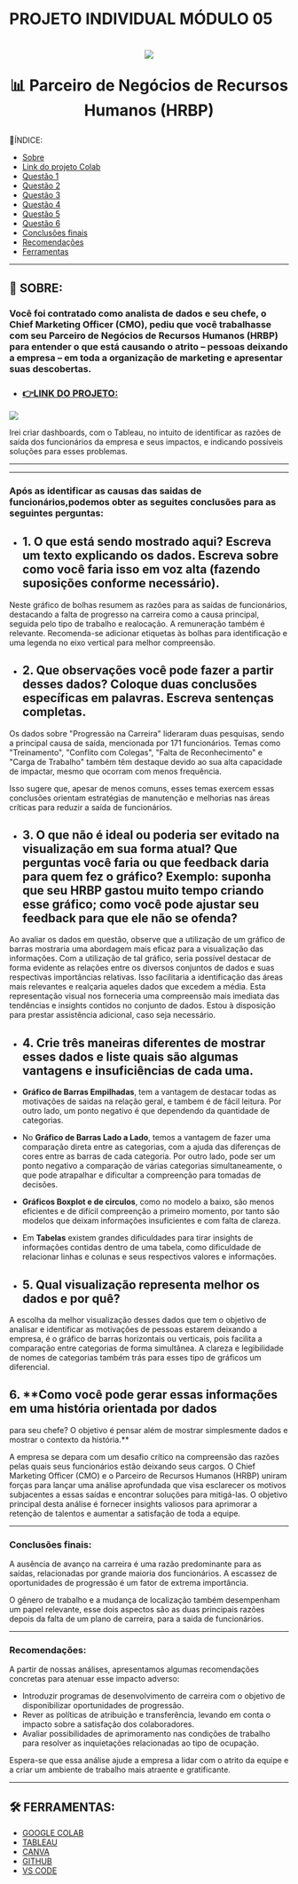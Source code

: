 # PROJETO INDIVIDUAL MÓDULO 05
 <h1 align= "center"> 
    <img src= "PROJETO 05.png.png"/> 
<p> 📊 Parceiro de Negócios de Recursos Humanos (HRBP) </p>
</h1>

📃ÍNDICE:

* [Sobre](#-sobre)
* [Link do projeto Colab](#-link-do-projeto)
* [Questão 1](#-1)
* [Questão 2](#-2)
* [Questão 3](#-3)
* [Questão 4](#-4)
* [Questão 5](#-5)
* [Questão 6](#-6)
* [Conclusões finais](#-conclusões-finais)
* [Recomendações](#-recomendações)
* [Ferramentas](#-ferramentas)

***
## 📝 SOBRE:
### Você foi contratado como analista de dados e seu chefe, o Chief Marketing Officer (CMO), pediu que você trabalhasse com seu Parceiro de **Negócios de Recursos Humanos (HRBP)** para entender o que está causando o atrito – pessoas deixando a empresa – em toda a organização de marketing e apresentar suas descobertas.


- ### [👉LINK DO PROJETO:](https://colab.research.google.com/drive/1id4kAq8vZl_tIGYnDqgI5wwDQ_rPnQrf#scrollTo=bAgJBZjKArwX)

<img src= "histograma 01.png.png"/>

Irei criar dashboards, com o Tableau, no intuito de identificar as
razões de saída dos funcionários da empresa e seus impactos, e indicando
possíveis soluções para esses problemas.

***
***

### Após as identificar as causas das saidas de funcionários,podemos obter as seguites conclusões para as seguintes perguntas:

- ## 1. **O que está sendo mostrado aqui? Escreva um texto explicando os dados. Escreva sobre como você faria isso em voz alta (fazendo suposições conforme necessário).**


Neste gráfico de bolhas resumem as razões para as saídas de funcionários, destacando a falta de progresso na carreira como a causa principal, seguida pelo tipo de trabalho e realocação. A remuneração também é relevante. Recomenda-se adicionar etiquetas às bolhas para identificação e uma legenda no eixo vertical para melhor compreensão. 


- ## 2. **Que observações você pode fazer a partir desses dados? Coloque duas conclusões específicas em palavras. Escreva sentenças completas.**

Os dados sobre "Progressão na Carreira" lideraram duas pesquisas, sendo a principal causa de saída, mencionada por 171 funcionários. Temas como "Treinamento", "Conflito com Colegas", "Falta de Reconhecimento" e "Carga de Trabalho" também têm destaque devido ao sua alta capacidade de impactar, mesmo que ocorram com menos frequência. 

Isso sugere que, apesar de menos comuns, esses temas exercem essas conclusões orientam estratégias de manutenção e melhorias nas áreas críticas para reduzir a saída de funcionários.

- ## 3. **O que não é ideal ou poderia ser evitado na visualização em sua forma atual? Que perguntas você faria ou que feedback daria para quem fez o gráfico? Exemplo: suponha que seu HRBP gastou muito tempo criando esse gráfico; como você pode ajustar seu feedback para que ele não se ofenda?**

Ao avaliar os dados em questão, observe que a utilização de um gráfico de barras mostraria uma abordagem mais eficaz para a visualização das informações. Com a utilização de tal gráfico, seria possível destacar de forma evidente as relações entre os diversos conjuntos de dados e suas respectivas importâncias relativas. Isso facilitaria a identificação das áreas mais relevantes e realçaria aqueles dados que excedem a média. Esta representação visual nos forneceria uma compreensão mais imediata das tendências e insights contidos no conjunto de dados. Estou à disposição para prestar assistência adicional, caso seja necessário.

- ## 4. **Crie três maneiras diferentes de mostrar esses dados e liste quais são algumas vantagens e insuficiências de cada uma.**

- **Gráfico de Barras Empilhadas**, tem a vantagem de destacar todas as motivações 
de saidas na relação geral, e tambem é de fácil leitura.
Por outro lado, um ponto negativo é que dependendo da quantidade de categorias.

- No **Gráfico de Barras Lado a Lado**, temos a vantagem de fazer uma comparação direta entre as categorias, com a ajuda das diferenças de cores entre as barras de cada categoria. Por outro lado, pode ser um ponto negativo a comparação de várias categorias simultaneamente, o que pode atrapalhar e dificultar a compreenção para tomadas de decisões. 

- **Gráficos Boxplot e de circulos**, como no modelo a baixo, são menos eficientes e de difícil compreenção a primeiro momento, por tanto são modelos que deixam informações insuficientes e com falta de clareza.

- Em **Tabelas** existem grandes dificuldades para tirar insights de informações contidas dentro de uma tabela, como dificuldade de relacionar linhas e colunas e seus respectivos valores e informações.

- ## 5. **Qual visualização representa melhor os dados e por quê?**

A escolha da melhor visualização desses dados que tem o objetivo de analisar e identificar as motivações de pessoas estarem deixando a empresa, é o gráfico de barras horizontais ou verticais, pois facilita a comparação entre categorias de 
forma simultânea. 
A clareza e legibilidade de nomes de categorias também trás para esses tipo de gráficos um diferencial.

## 6. **Como você pode gerar essas informações em uma história orientada por dados
para seu chefe? O objetivo é pensar além de mostrar simplesmente dados e mostrar
o contexto da história.**

A empresa se depara com um desafio crítico na compreensão das razões pelas quais seus funcionários estão deixando seus cargos. O Chief Marketing Officer (CMO) e o Parceiro de Recursos Humanos (HRBP) uniram forças para lançar uma análise aprofundada que visa esclarecer os motivos subjacentes a essas saídas e encontrar soluções para mitigá-las. 
O objetivo principal desta análise é fornecer insights valiosos para aprimorar a retenção de talentos e aumentar a satisfação de toda a equipe.

---

### **Conclusões finais:**

A ausência de avanço na carreira é uma razão predominante para as saídas, relacionadas por grande maioria dos funcionários. A escassez de oportunidades de progressão é um fator de extrema importância.

O gênero de trabalho e a mudança de localização também desempenham um papel relevante, esse dois aspectos são as duas principais razões depois da falta de um plano de carreira, para a saida de funcionários. 
***
### **Recomendações:**

A partir de nossas análises, apresentamos algumas recomendações concretas para atenuar esse impacto adverso:

- Introduzir programas de desenvolvimento de carreira com o objetivo de disponibilizar oportunidades de progressão.
- Rever as políticas de atribuição e transferência, levando em conta o impacto sobre a satisfação dos colaboradores.
- Avaliar possibilidades de aprimoramento nas condições de trabalho para resolver as inquietações relacionadas ao tipo de ocupação.

Espera-se que essa análise ajude a empresa a lidar com o atrito da equipe e a criar um ambiente de trabalho mais atraente e gratificante.
***
## 🛠️ FERRAMENTAS:
- [GOOGLE COLAB](https://colab.research.google.com/)
- [TABLEAU](https://www.tableau.com/pt-br/community/public)
- [CANVA](https://www.canva.com/)
- [GITHUB](https://github.com/)
- [VS CODE](https://code.visualstudio.com/)